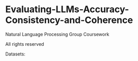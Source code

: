 # Evaluating-LLMs-Accuracy-Consistency-and-Coherence

Natural Language Processing Group Coursework

All rights reserved


Datasets:
